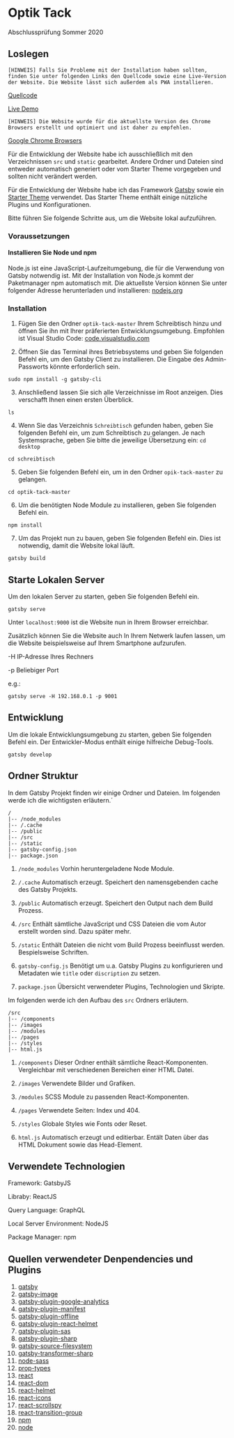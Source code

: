 # Optik Tack

Abschlussprüfung Sommer 2020

## Loslegen

`[HINWEIS] Falls Sie Probleme mit der Installation haben sollten, finden Sie unter folgenden Links den Quellcode sowie eine Live-Version der Website. Die Website lässt sich außerdem als PWA installieren.`

[Quellcode](https://github.com/calvinhnzr/optik-tack)

[Live Demo](https://optik-tack.app/)

`[HINWEIS] Die Website wurde für die aktuellste Version des Chrome Browsers erstellt und optimiert und ist daher zu empfehlen.`

[Google Chrome Browsers](https://www.google.com/intl/de/chrome/)

Für die Entwicklung der Website habe ich ausschließlich mit den Verzeichnissen `src` und `static` gearbeitet. Andere Ordner und Dateien sind entweder automatisch generiert oder vom Starter Theme vorgegeben und sollten nicht verändert werden.

Für die Entwicklung der Website habe ich das Framework [Gatsby](https://www.gatsbyjs.org/) sowie ein [Starter Theme](https://github.com/gatsbyjs/gatsby-starter-default) verwendet. Das Starter Theme enthält einige nützliche Plugins und Konfigurationen.

Bitte führen Sie folgende Schritte aus, um die Website lokal aufzuführen.

### Voraussetzungen

#### Installieren Sie Node und npm

Node.js ist eine JavaScript-Laufzeitumgebung, die für die Verwendung von Gatsby notwendig ist.
Mit der Installation von Node.js kommt der Paketmanager npm automatisch mit. Die aktuellste Version können Sie unter folgender Adresse herunterladen und installieren: [nodejs.org](https://nodejs.org)

### Installation

1. Fügen Sie den Ordner `optik-tack-master` Ihrem Schreibtisch hinzu und öffnen Sie ihn mit Ihrer präferierten Entwicklungsumgebung. Empfohlen ist Visual Studio Code: [code.visualstudio.com](https://code.visualstudio.com/)

2. Öffnen Sie das Terminal ihres Betriebsystems und geben Sie folgenden Befehl ein, um den Gatsby Client zu installieren. Die Eingabe des Admin-Passworts könnte erforderlich sein.

```
sudo npm install -g gatsby-cli
```

3. Anschließend lassen Sie sich alle Verzeichnisse im Root anzeigen. Dies verschafft Ihnen einen ersten Überblick.

```
ls
```

4. Wenn Sie das Verzeichnis `Schreibtisch` gefunden haben, geben Sie folgenden Befehl ein, um zum Schreibtisch zu gelangen. Je nach Systemsprache, geben Sie bitte die jeweilige Übersetzung ein: `cd desktop`

```
cd schreibtisch
```

5. Geben Sie folgenden Befehl ein, um in den Ordner `opik-tack-master` zu gelangen.

```
cd optik-tack-master
```

6. Um die benötigten Node Module zu installieren, geben Sie folgenden Befehl ein.

```
npm install
```

7. Um das Projekt nun zu bauen, geben Sie folgenden Befehl ein. Dies ist notwendig, damit die Website lokal läuft.

```
gatsby build
```

## Starte Lokalen Server

Um den lokalen Server zu starten, geben Sie folgenden Befehl ein.

```
gatsby serve
```

Unter `localhost:9000` ist die Website nun in Ihrem Browser erreichbar.

Zusätzlich können Sie die Website auch In Ihrem Netwerk laufen lassen, um die Website beispielsweise auf Ihrem Smartphone aufzurufen.

-H IP-Adresse Ihres Rechners

-p Beliebiger Port

e.g.:

```
gatsby serve -H 192.168.0.1 -p 9001
```

## Entwicklung

Um die lokale Entwicklungsumgebung zu starten, geben Sie folgenden Befehl ein. Der Entwickler-Modus enthält einige hilfreiche Debug-Tools.

```
gatsby develop
```

## Ordner Struktur

In dem Gatsby Projekt finden wir einige Ordner und Dateien. Im folgenden werde ich die wichtigsten erläutern.´

```
/
|-- /node_modules
|-- /.cache
|-- /public
|-- /src
|-- /static
|-- gatsby-config.json
|-- package.json
```

1. `/node_modules` Vorhin heruntergeladene Node Module.

2. `/.cache` Automatisch erzeugt. Speichert den namensgebenden cache des Gatsby Projekts.

3. `/public` Automatisch erzeugt. Speichert den Output nach dem Build Prozess.

4. `/src` Enthält sämtliche JavaScript und CSS Dateien die vom Autor erstellt worden sind. Dazu später mehr.

5. `/static` Enthält Dateien die nicht vom Build Prozess beeinflusst werden. Bespielsweise Schriften.

6. `gatsby-config.js` Benötigt um u.a. Gatsby Plugins zu konfigurieren und Metadaten wie `title` oder `discription` zu setzen.

7. `package.json` Übersicht verwendeter Plugins, Technologien und Skripte.

Im folgenden werde ich den Aufbau des `src` Ordners erläutern.

```
/src
|-- /components
|-- /images
|-- /modules
|-- /pages
|-- /styles
|-- html.js
```

1. `/components` Dieser Ordner enthält sämtliche React-Komponenten. Vergleichbar mit verschiedenen Bereichen einer HTML Datei.

2. `/images` Verwendete Bilder und Grafiken.

3. `/modules` SCSS Module zu passenden React-Komponenten.

4. `/pages` Verwendete Seiten: Index und 404.

5. `/styles` Globale Styles wie Fonts oder Reset.

6. `html.js` Automatisch erzeugt und editierbar. Entält Daten über das HTML Dokument sowie das Head-Element.

## Verwendete Technologien

Framework: GatsbyJS

Libraby: ReactJS

Query Language: GraphQL

Local Server Environment: NodeJS

Package Manager: npm

## Quellen verwendeter Denpendencies und Plugins

1. [gatsby](https://www.gatsbyjs.org/)
2. [gatsby-image](https://www.gatsbyjs.org/packages/gatsby-image/)
3. [gatsby-plugin-google-analytics](https://www.gatsbyjs.org/packages/gatsby-plugin-google-analytics/?=goog)
4. [gatsby-plugin-manifest](https://www.gatsbyjs.org/packages/gatsby-plugin-manifest/?=gatsby-plugin-manifest)
5. [gatsby-plugin-offline](https://www.gatsbyjs.org/packages/gatsby-plugin-manifest/?=gatsby-plugin-offline)
6. [gatsby-plugin-react-helmet](https://www.gatsbyjs.org/packages/gatsby-plugin-react-helmet/?=gatsby-plugin-react-helmet)
7. [gatsby-plugin-sas](https://www.gatsbyjs.org/packages/gatsby-plugin-sass/?=gatsby-plugin-sass)
8. [gatsby-plugin-sharp](https://www.gatsbyjs.org/packages/gatsby-plugin-sass/?=gatsby-plugin-sharp)
9. [gatsby-source-filesystem](https://www.gatsbyjs.org/packages/gatsby-source-filesystem/?=gatsby-source-filesystem)
10. [gatsby-transformer-sharp](https://www.gatsbyjs.org/packages/gatsby-transformer-sharp/?=gatsby-transformer-sharp)
11. [node-sass](https://www.npmjs.com/package/node-sass)
12. [prop-types](https://www.npmjs.com/package/prop-types)
13. [react](https://reactjs.org/)
14. [react-dom](https://reactjs.org/docs/react-dom.html)
15. [react-helmet](https://github.com/nfl/react-helmet)
16. [react-icons](https://react-icons.github.io/react-icons/)
17. [react-scrollspy](https://makotot.github.io/react-scrollspy/)
18. [react-transition-group](https://reactcommunity.org/react-transition-group/)
19. [npm](https://www.npmjs.com/)
20. [node](https://nodejs.org/en/)
